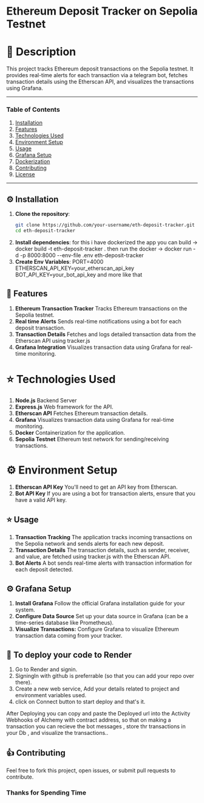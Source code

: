 # **Ethereum Deposit Tracker on Sepolia Testnet**


# 🎯 Description
This project tracks Ethereum deposit transactions on the Sepolia testnet. It provides real-time alerts for each transaction via a telegram bot, fetches transaction details using the Etherscan API, and visualizes the transactions using Grafana.

---

### Table of Contents
1. [Installation](#installation)
2. [Features](#features)
3. [Technologies Used](#technologies-used)
4. [Environment Setup](#environment-setup)
5. [Usage](#usage)
6. [Grafana Setup](#grafana-setup)
7. [Dockerization](#dockerization)
8. [Contributing](#contributing)
9. [License](#license)

---

## ⚙️ Installation

1. **Clone the repository**:
   ```bash
   git clone https://github.com/your-username/eth-deposit-tracker.git
   cd eth-deposit-tracker
2. **Install dependencies**:
    for this i have dockerized the app
    you can build -> docker build -t eth-deposit-tracker .
    then run the docker -> docker run -d -p 8000:8000 --env-file .env eth-deposit-tracker
3. **Create Env Variables**:
    PORT=4000
    ETHERSCAN_API_KEY=your_etherscan_api_key
    BOT_API_KEY=your_bot_api_key and more like that

## 🎯 Features

1. **Ethereum Transaction Tracker**
    Tracks Ethereum transactions on the Sepolia testnet.
2. **Real time Alerts**
    Sends real-time notifications using a bot for each deposit transaction.
3. **Transaction Details**
    Fetches and logs detailed transaction data from the Etherscan API using tracker.js
4. **Grafana Integration**
    Visualizes transaction data using Grafana for real-time monitoring.

# ⭐️ Technologies Used

1. **Node.js**
    Backend Server
2. **Express.js**
    Web framework for the API.
3. **Etherscan API**
    Fetches Ethereum transaction details.
4. **Grafana**
    Visualizes transaction data using Grafana for real-time monitoring.
5. **Docker**
    Containerization for the application.
6. **Sepolia Testnet**
    Ethereum test network for sending/receiving transactions.

# ⚙️ Environment Setup

1. **Etherscan API Key**
    You'll need to get an API key from Etherscan.
2. **Bot API Key**
    If you are using a bot for transaction alerts, ensure that you have a valid API key.

## ⭐️ Usage

1. **Transaction Tracking**
    The application tracks incoming transactions on the Sepolia network and sends alerts for each new deposit.
2. **Transaction Details**
    The transaction details, such as sender, receiver, and value, are fetched using tracker.js with the Etherscan API.
3. **Bot Alerts**
    A bot sends real-time alerts with transaction information for each deposit detected.

## ⚙️ Grafana Setup

1. **Install Grafana**
    Follow the official Grafana installation guide for your system.
2. **Configure Data Source**
    Set up your data source in Grafana (can be a time-series database like Prometheus).
3. **Visualize Transactions:**
    Configure Grafana to visualize Ethereum transaction data coming from your tracker.

## 🎯 To deploy your code to Render

1. Go to Render and signin.
2. SigningIn with github is preferrable (so that you can add your repo over there).
3. Create a new web service, Add your details related to project and environment variables used.
4. click on Connect button to start deploy and that's it.

After Deploying you can copy and paste the Deployed url into the Activity Webhooks of Alchemy with contract address, so that on making a transaction you can recieve the bot messages , store thr transactions in your Db , and visualize the transactions..

## 👍  Contributing

Feel free to fork this project, open issues, or submit pull requests to contribute.

### Thanks for Spending Time

